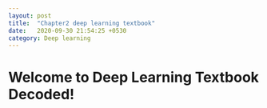 ```yaml
---
layout: post
title:  "Chapter2 deep learning textbook"
date:   2020-09-30 21:54:25 +0530
category: Deep learning
---
```

# Welcome to Deep Learning Textbook Decoded!
